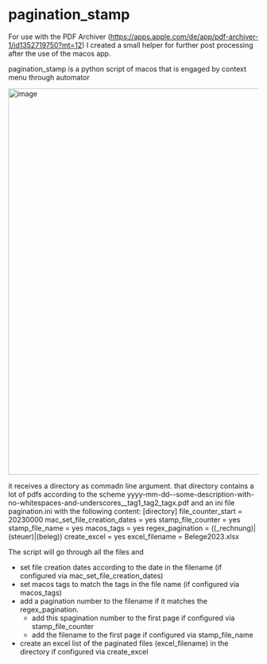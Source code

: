 # pagination_stamp
For use with the PDF Archiver (https://apps.apple.com/de/app/pdf-archiver-1/id1352719750?mt=12) I created a small helper for further post processing after the use of the macos app.

pagination_stamp is a python script of macos that is engaged by context menu through automator

<img width="778" alt="image" src="https://user-images.githubusercontent.com/16209932/221431258-dc6cd908-4913-47fc-bc0d-51712cd92719.png">

it receives a directory as commadn line argument. that directory contains a lot of pdfs according to the scheme
  yyyy-mm-dd--some-description-with-no-whitespaces-and-underscores__tag1_tag2_tagx.pdf
and an ini file pagination.ini with the following content:
      [directory]
      file_counter_start = 20230000
      mac_set_file_creation_dates = yes
      stamp_file_counter = yes
      stamp_file_name = yes
      macos_tags = yes
      regex_pagination = ((_rechnung)|(steuer)|(beleg))
      create_excel = yes
      excel_filename = Belege2023.xlsx

The script will go through all the files and 
  - set file creation dates according to the date in the filename (if configured via mac_set_file_creation_dates)
  - set macos tags to match the tags in the file name (if configured via macos_tags)
  - add a pagination number to the filename if it matches the regex_pagination.
      - add this spagination number to the first page if configured via stamp_file_counter
      - add the filename to the first page if configured via stamp_file_name
  - create an excel list of the paginated files (excel_filename) in the directory if configured via create_excel
